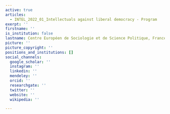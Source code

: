 ```yaml
---
active: true
articles:
  - INTEL_2022_01_Intellectuals against liberal democracy - Program
exerpt: ''
firstname: ''
is_institution: false
lastname: Centre Européen de Sociologie et de Science Politique, France
picture: ''
picture_copyright: ''
positions_and_institutions: []
social_channels:
  google_scholar: ''
  instagram: ''
  linkedin: ''
  mendeley: ''
  orcid: ''
  researchgate: ''
  twitter: ''
  website: ''
  wikipedia: ''

---
```

